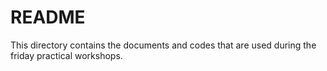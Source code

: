 # README
This directory contains the documents and codes that are used during the friday practical workshops.